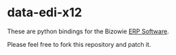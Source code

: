 data-edi-x12
============


These are python bindings for the Bizowie [ERP Software](http://bizowie.com/).

Please feel free to fork this repository and patch it.
